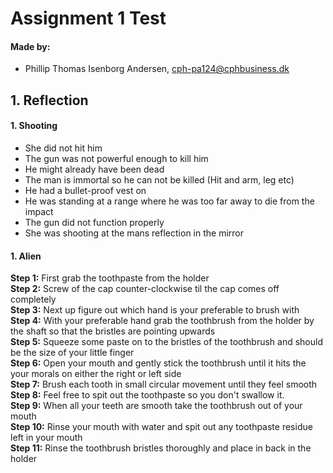 # Assignment 1 Test

#### Made by: ####

* Phillip Thomas Isenborg Andersen, cph-pa124@cphbusiness.dk

## 1. Reflection

#### 1. Shooting ####

* She did not hit him
* The gun was not powerful enough to kill him
* He might already have been dead
* The man is immortal so he can not be killed (Hit and arm, leg etc)
* He had a bullet-proof vest on
* He was standing at a range where he was too far away to die from the impact
* The gun did not function properly
* She was shooting at the mans reflection in the mirror

#### 1. Alien ####

**Step 1:** First grab the toothpaste from the holder <br />
**Step 2:** Screw of the cap counter-clockwise til the cap comes off completely <br />
**Step 3:** Next up figure out which hand is your preferable to brush with <br />
**Step 4:** With your preferable hand grab the toothbrush from the holder by the shaft so that the bristles are pointing upwards <br />
**Step 5:** Squeeze some paste on to the bristles of the toothbrush and should be the size of your little finger <br />
**Step 6:** Open your mouth and gently stick the toothbrush until it hits the your morals on either the right or left side <br />
**Step 7:** Brush each tooth in small circular movement until they feel smooth <br />
**Step 8:** Feel free to spit out the toothpaste so you don't swallow it. <br />
**Step 9:** When all your teeth are smooth take the toothbrush out of your mouth <br />
**Step 10:** Rinse your mouth with water and spit out any toothpaste residue left in your mouth <br />
**Step 11:** Rinse the toothbrush bristles thoroughly and place in back in the holder <br />





